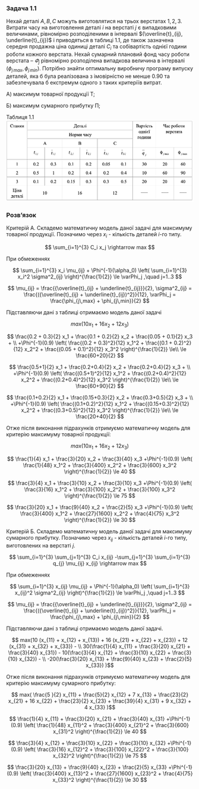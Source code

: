 ### Задача 1.1

Нехай деталі $A, B, C$ можуть виготовлятися на трьох верстатах $1, 2, 3$. Витрати часу на виготовлення деталі $i$ на верстаті $j$ є випадковими величинами, рівномірно розподіленими в інтервалі $(\overline{t}_{ij}, \underline{t}_{ij})$ і приводяться в таблиці 1.1, де також зазначена середня продажна ціна одиниці деталі $C_i$ та собівартість однієї години роботи кожного верстата. Нехай сумарний плановий фонд часу роботи верстата – $\varPhi_j$ рівномірно розподілена випадкова величина в інтервалі $(\phi_{j\,max}, \phi_{j\,min})$.
Потрібно знайти оптимальну виробничу програму випуску деталей, яка б була реалізована з імовірністю не менше 0.90 та забезпечувала б екстремум одного з таких критеріїв витрат.

А) максимум товарної продукції Т;

Б) максимум сумарного прибутку П;

Таблиця 1.1
![screenshot4](./img.png)

### Розв’язок


Критерій А.
Складемо математичну модель даної задачі для максимуму товарної продукції.
Позначимо через $x_i$ - кількість деталей $i$-го типу.

$$  \sum_{i=1}^{3} C_i x_j  \rightarrow max $$
 
При обмеженнях

$$  \sum_{i=1}^{3} x_i \mu_{ij} + \Phi^{-1}(\alpha_0) \left( \sum_{i=1}^{3} x_i^2 \sigma^2_{ij} \right)^{\frac{1}{2}} \le \varPhi_j ,\quad j=1..3
$$

$$  \mu_{ij} = \frac{{\overline{t}_{ij} + \underline{t}_{ij}}}{2},
\sigma^2_{ij} = \frac{({\overline{t}_{ij} + \underline{t}_{ij})^2}}{12},
\varPhi_j = \frac{\phi_{j\,max} + \phi_{j\,min}}{2}
$$

Підставляючи дані з таблиці отримаємо модель даної задачі

$$  max(10 x_1 + 16 x_2 + 12 x_3) $$

$$  \frac{0.2 + 0.3}{2} x_1 + \frac{0.1 + 0.2}{2} x_2 + \frac{0.05 + 0.1}{2} x_3 + \\
+\Phi^{-1}(0.9) \left( 
\frac{(0.2 + 0.3)^2}{12} x_1^2 + \frac{(0.1 + 0.2)^2}{12} x_2^2 + \frac{(0.05 + 0.1)^2}{12} x_3^2 \right)^{\frac{1}{2}} \le\\
\le \frac{60+20}{2}
$$

$$  \frac{0.5+1}{2} x_1 + \frac{0.2+0.4}{2} x_2 + \frac{0.2+0.4}{2} x_3 + \\
+\Phi^{-1}(0.9) \left( 
\frac{(0.5+1)^2}{12} x_1^2 + \frac{(0.2+0.4)^2}{12} x_2^2 + \frac{(0.2+0.4)^2}{12} x_3^2 \right)^{\frac{1}{2}}  \le\\
\le \frac{60+90}{2}
$$


$$  \frac{0.1+0.2}{2} x_1 + \frac{0.15+0.3}{2} x_2 + \frac{0.3+0.5}{2} x_3 + \\
+\Phi^{-1}(0.9) \left( 
\frac{(0.1+0.2)^2}{12} x_1^2 + \frac{(0.15+0.3)^2}{12} x_2^2 + \frac{(0.3+0.5)^2}{12} x_3^2 \right)^{\frac{1}{2}} \le\\
\le \frac{20+40}{2}
$$

Отже після виконання підрахунків отримуємо математичну модель для критерію максимуму товарної продукції:

$$  max(10 x_1 + 16 x_2 + 12 x_3) $$

$$  \frac{1}{4} x_1 + \frac{3}{20} x_2 + \frac{3}{40} x_3 
+\Phi^{-1}(0.9) \left( 
\frac{1}{48} x_1^2 + \frac{3}{400} x_2^2 + \frac{3}{600} x_3^2 \right)^{\frac{1}{2}}
\le 40
$$

$$  \frac{3}{4} x_1 + \frac{3}{10} x_2 + \frac{3}{10} x_3
+\Phi^{-1}(0.9) \left( 
\frac{3}{16} x_1^2 + \frac{3}{100} x_2^2 + \frac{3}{100} x_3^2 \right)^{\frac{1}{2}}
\le 75
$$


$$  \frac{3}{20} x_1 + \frac{9}{40} x_2 + \frac{2}{5} x_3
+\Phi^{-1}(0.9) \left( 
\frac{3}{400} x_1^2 + \frac{27}{1600} x_2^2 + \frac{4}{75} x_3^2 \right)^{\frac{1}{2}}
\le 30
$$


Критерій Б.
Складемо математичну модель даної задачі для максимуму сумарного прибутку.
Позначимо через $x_{ij}$ - кількість деталей $i$-го типу, виготовлених на верстаті $j$.

$$ \sum_{i=1}^{3} \sum_{j=1}^{3} C_i x_{ij}
-\sum_{j=1}^{3} \sum_{i=1}^{3} q_{j} \mu_{ij} x_{ij}
 \rightarrow max $$

При обмеженнях

$$  \sum_{i=1}^{3} x_{ij} \mu_{ij} + \Phi^{-1}(\alpha_0) \left( \sum_{i=1}^{3} x_{ij}^2 \sigma^2_{ij} \right)^{\frac{1}{2}} \le \varPhi_j ,\quad j=1..3
$$

$$  \mu_{ij} = \frac{{\overline{t}_{ij} + \underline{t}_{ij}}}{2},
\sigma^2_{ij} = \frac{({\overline{t}_{ij} + \underline{t}_{ij})^2}}{12},
\varPhi_j = \frac{\phi_{j\,max} + \phi_{j\,min}}{2}
$$

Підставляючи дані з таблиці отримаємо модель даної задачі.

$$  max(10 (x_{11} + x_{12} + x_{13}) + 16 (x_{21} + x_{22} + x_{23}) + 12 (x_{31} + x_{32} + x_{33}) - \\
30(\frac{1}{4} x_{11} + \frac{3}{20} x_{21} + \frac{3}{40} x_{31}) - 
10(\frac{3}{4} x_{12} + \frac{3}{10} x_{22} + \frac{3}{10} x_{32}) - \\
-20(\frac{3}{20} x_{13} + \frac{9}{40} x_{23} + \frac{2}{5} x_{33})
)$$

Отже після виконання підрахунків отримуємо математичну модель для критерію максимуму сумарного прибутку:


$$  max(
\frac{5 }{2} x_{11} + \frac{5}{2} x_{12} +          7 x_{13} +
\frac{23}{2} x_{21} +          16 x_{22} + \frac{23}{2} x_{23} +
\frac{39}{4} x_{31} +           9 x_{32} +            4 x_{33}
)$$

$$  \frac{1}{4} x_{11} + \frac{3}{20} x_{21} + \frac{3}{40} x_{31} 
+\Phi^{-1}(0.9) \left( 
\frac{1}{48} x_{11}^2 + \frac{3}{400} x_{21}^2 + \frac{3}{600} x_{31}^2 \right)^{\frac{1}{2}}
\le 40
$$

$$  \frac{3}{4} x_{12} + \frac{3}{10} x_{22} + \frac{3}{10} x_{32}
+\Phi^{-1}(0.9) \left( 
\frac{3}{16} x_{12}^2 + \frac{3}{100} x_{22}^2 + \frac{3}{100} x_{32}^2 \right)^{\frac{1}{2}}
\le 75
$$


$$  \frac{3}{20} x_{13} + \frac{9}{40} x_{23} + \frac{2}{5} x_{33}
+\Phi^{-1}(0.9) \left( 
\frac{3}{400} x_{13}^2 + \frac{27}{1600} x_{23}^2 + \frac{4}{75} x_{33}^2 \right)^{\frac{1}{2}}
\le 30
$$